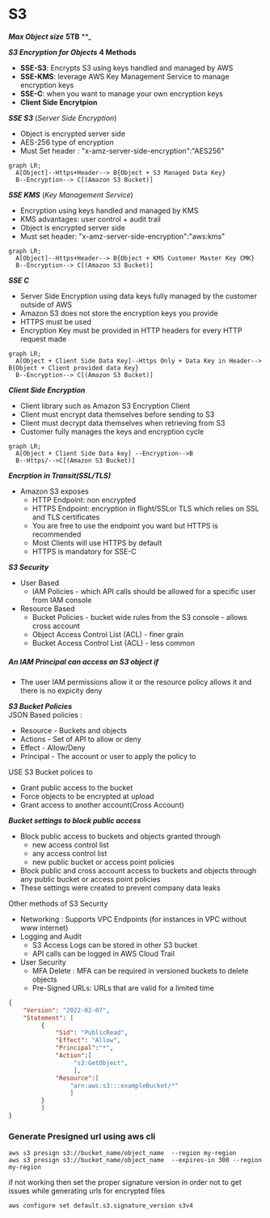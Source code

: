 # S3 
**_Max Object size_** **5TB**
**_

**_S3 Encryption for Objects_**
**4 Methods**
- **SSE-S3**: Encrypts S3 using keys handled and managed by AWS 
- **SSE-KMS**: leverage AWS Key Management Service to manage encryption keys
- **SSE-C**: when you want to manage your own encryption keys 
- **Client Side Encrytpion**

**_SSE S3_** (_Server Side Encryption_)
- Object is encrypted server side 
- AES-256 type of encryption 
- Must Set header : "x-amz-server-side-encryption":"AES256"
```mermaid 
graph LR;
  A[Object]--Https+Header--> B{Object + S3 Managed Data Key}
  B--Encryption--> C[(Amazon S3 Bucket)]
```

**_SSE KMS_** (_Key Management Service_)
- Encryption using keys handled and managed by KMS
- KMS advantages: user control + audit trail
- Object is encrypted server side 
- Must set header: "x-amz-server-side-encryption":"aws:kms"
```mermaid 
graph LR;
  A[Object]--Https+Header--> B{Object + KMS Customer Master Key CMK}
  B--Encryption--> C[(Amazon S3 Bucket)]
```

**_SSE C_** 
- Server Side Encryption using data keys fully managed by the customer outside of AWS 
- Amazon S3 does not store the encryption keys you provide
- HTTPS must be used 
- Encryption Key must be provided in HTTP headers for every HTTP request made 

```mermaid 
graph LR;
  A[Object + Client Side Data Key]--Https Only + Data Key in Header--> B{Object + Client provided data Key}
  B--Encryption--> C[(Amazon S3 Bucket)]
```

**_Client Side Encryption_** 
- Client library such as Amazon S3 Encryption Client
- Client must encrypt data themselves before sending to S3
- Client must decrypt data themselves when retrieving from S3
- Customer fully manages the keys and encryption cycle 

```mermaid 
graph LR;
  A[Object + Client Side Data key] --Encryption-->B
  B--Https/-->C[(Amazon S3 Bucket)]
```

**_Encrption in Transit(SSL/TLS)_**
- Amazon S3 exposes 
  - HTTP Endpoint: non encrypted
  - HTTPS Endpoint: encryption in flight/SSLor TLS which relies on SSL and TLS certificates
  - You are free to use the endpoint you want but HTTPS is recommended
  - Most Clients will use HTTPS by default 
  - HTTPS is mandatory for SSE-C 
  
**_S3 Security_**
- User Based 
  - IAM Policies - which API calls should be allowed for a specific user from IAM console 
- Resource Based 
  - Bucket Policies - bucket wide rules from the S3 console - allows cross account 
  - Object Access Control List (ACL) - finer grain 
  - Bucket Access Control List (ACL) - less common 
 ##### An IAM Principal can access an S3 object if 
 - The user IAM permissions allow it or the resource policy allows it and there is no expicity deny

**_S3 Bucket Policies_**  
JSON Based policies :
- Resource - Buckets and objects
- Actions - Set of API to allow or deny
- Effect - Allow/Deny
- Principal - The account or user to apply the policy to 

USE S3 Bucket polices to 
- Grant public access to the bucket
- Force objects to be encrypted at upload 
- Grant access to another account(Cross Account)

**_Bucket settings to block public access_**
- Block public access to buckets and objects granted through 
  - new access control list
  - any access control list 
  - new public bucket or access point policies 
- Block public and cross account access to buckets and objects through any public bucket or access point policies 
- These settings were created to prevent company data leaks 

Other methods of S3 Security
- Networking : Supports VPC Endpoints (for instances in VPC without www internet)
- Logging and Audit 
  - S3 Access Logs can be stored in other S3 bucket
  - API calls can be logged in AWS Cloud Trail 
- User Security 
  - MFA Delete : MFA can be required in versioned buckets to delete objects
  - Pre-Signed URLs: URLs that are valid for a limited time 
```json 
{    
    "Version": "2022-02-07",
    "Statement": [
         {    
             "Sid": "PublicRead",
             "Effect": "Allow",
             "Principal":"*",
             "Action":[
                  "s3:GetObject",
                  ],
             "Resource":[
                 "arn:aws:s3:::exampleBucket/*"
                 ]
         }
         ]
}
```

### Generate Presigned url using aws cli 
```
aws s3 presign s3://bucket_name/object_name  --region my-region
aws s3 presign s3://bucket_name/object_name  --expires-in 300 --region my-region
```
if not working then set the proper signature version in order not to get issues while generating urls for encrypted files
```
aws configure set default.s3.signature_version s3v4
```
